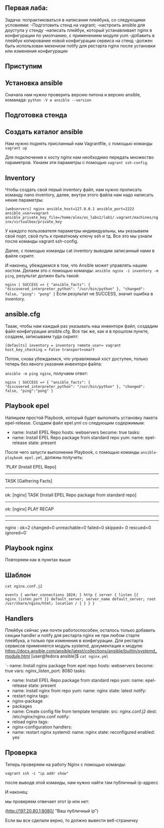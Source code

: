 Первая лаба:
---

Задача: попрактиковаться в написании плейбука, со следующими условиями:
-Подготовить стенд на vagrant;
-настроить ansible для доуступа у стенду
-написать плейбук, который устанавливает nginx в конфигурации по умолчанию, с применением модуля yum
-добавить в плейбук копирование новой конфигурации сервиса на стенд 
-должен быть использован мехенизм notify для рестарта nginx после установки или изменения конфигурации

Приступим
---
Установка ansible
---
Сначала нам нужно проверить версию питона и версию ansible, команада: `python -V и ansible --version`

Подготовка стенда 
---
Создать каталог ansible
---
Нам нужно поднять присланный нам Vagrantfile, с помощью команды `vagrant up`

Для подключения к хосту nginx нам необходимо передать множество параметров. Узнаем эти параметры с помощью `vagrant ssh-config`.

Inventory
---
Чтобы создать свой перый inventory файл, нам нужно прописать команду nano inventory, далее, внутри этого файла нам надо написать некие параметры:

`[webservers]
nginx ansible_host=127.0.0.1 ansible_port=2222 ansible_user=vagrant ansible_private_key_file=/home/alex/os_labs2/lab1/.vagrant/machines/nginx/virtualbox/private_key`

У каждого пользователя параметры индивидуальны, мы указываем свой порт, свой путь к приватному ключу ssh и тд. Все это мы узнали после команды vagrant ssh-config.


Далее, с помощью команды cat inventory выводим записанный нами в файле скрипт.

И наконец, убеждаемся в том, что Ansible может управлять нашим хостом. Делаем это с помощью команды:
`ansible nginx -i inventory -m ping`, результат должен быть такой:

`nginx | SUCCESS => {
"ansible_facts": {
"discovered_interpreter_python": "/usr/bin/python"
},
"changed": false,
"ping": "pong"
}`
 Если результат не SUCCESS, значит ошибка в inventory.

ansible.cfg
---

Тааак, чтобы нам каждый раз указывать наш инвентори файл, создадим файл конфигурации ansible.cfg. Все так же, как и в прошлом пункте, создаем, записываем туда скрипт:

`[defaults]
inventory = inventory
remote_user= vagrant
host_key_checking = False
transport=smart`

Потом, снова убеждаемся, что управляемый хост доступен, только теперь без явного указания инвентори файла:

`ansible -m ping nginx`, получаем ответ:


`nginx | SUCCESS => {
"ansible_facts": {
"discovered_interpreter_python": "/usr/bin/python"
},
"changed": false,
"ping":"pong"
}`

Playbook epel
---

Напишем простой Playbook, который будет выполнять установку пакета epel-release. Создаем файл epel.yml со следующим содержимым:

- name: Install EPEL Repo
hosts: webservers
become: true
tasks:
- name: Install EPEL Repo package from standard repo
yum:
name: epel-release
state: present

После чего запусти выполнение Playbook, с помощью команды `ansible-playbook epel.yml`, должны получить:

`PLAY [Install EPEL Repo]
**************************************************************
TASK [Gathering Facts]
****************************************************************
ok: [nginx]
TASK [Install EPEL Repo package from standard repo]
***********************************
ok: [nginx]
PLAY RECAP
******************************************************************
**********
nginx : ok=2
changed=0 unreachable=0 failed=0 skipped=
0 rescued=0 ignored=0`

Playbook nginx
---
Повторяем как в пунктах выше

Шаблон
---

`cat nginx.conf.j2`

`events {
worker_connections 1024;
}
http {
server {
listen {{ nginx_listen_port }} default_server;
server_name default_server;
root /usr/share/nginx/html;
location / {
}
}
}`

Handlers
---

Плейбук сейчас уже почти работоспособен, осталось только добавить секции handler и notify
для рестарта nginx не при любом старте плейбука, а только при изменения в конфигурации.
Для рестарта сервисов применяется модуль systemd, документация к модулю
https://docs.ansible.com/ansible/latest/collections/ansible/builtin/systemd_module.html
[user@fedora ansible]$ `cat nginx.yml`

`- name: Install nginx package from epel repo
hosts: webservers
become: true
vars:
nginx_listen_port: 8080
tasks:
- name: Install EPEL Repo package from standard repo
yum:
name: epel-release
state: present
- name: install nginx from repo
yum:
name: nginx
state: latest
notify:
- restart nginx
tags:
- nginx-package
- packages
- name: Create config file from template
template:
src: nginx.conf.j2
dest: /etc/nginx/nginx.conf
notify:
- reload nginx
tags:
- nginx-configuration
handlers:
- name: restart nginx
systemd:
name: nginx
state: reconfigured
enabled: yes`

Проверка 
---

Теперь проверяем на работу Nginx c помощью команды:

`vagrant ssh -c "ip addr show"`

после выводв этой команды, нам нужно найти там публичный ip-адресс

И наконец:

мы проверяем отвечает этот ip или нет:

(http://197.20.80.1:8080/ "Ваш публичный ip")

Если вы все сделали верно, то должно вывести веб-страничку



